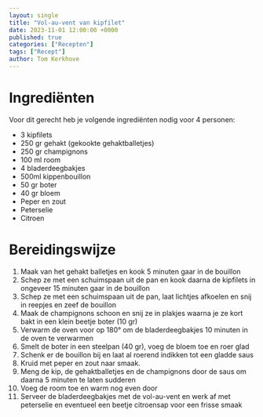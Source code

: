 ```yaml
---
layout: single
title: "Vol-au-vent van kipfilet"
date: 2023-11-01 12:00:00 +0000
published: true
categories: ["Recepten"]
tags: ["Recept"]
author: Tom Kerkhove
---
```


# Ingrediënten
Voor dit gerecht heb je volgende ingrediënten nodig voor 4 personen:

- 3 kipfilets
- 250 gr gehakt (gekookte gehaktballetjes)
- 250 gr champignons
- 100 ml room
- 4 bladerdeegbakjes
- 500ml kippenbouillon
- 50 gr boter
- 40 gr bloem
- Peper en zout
- Peterselie
- Citroen

# Bereidingswijze

1. Maak van het gehakt balletjes en kook 5 minuten gaar in de bouillon
2. Schep ze met een schuimspaan uit de pan en kook daarna de kipfilets in ongeveer 15 minuten gaar in de bouillon
3. Schep ze met een schuimspaan uit de pan, laat lichtjes afkoelen en snij in reepjes en zeef de bouillon
4. Maak de champignons schoon en snij ze in plakjes waarna je ze kort bakt in een klein beetje boter (10 gr)
5. Verwarm de oven voor op 180° om de bladerdeegbakjes 10 minuten in de oven te verwarmen
6. Smelt de boter in een steelpan (40 gr), voeg de bloem toe en roer glad
7. Schenk er de bouillon bij en laat al roerend indikken tot een gladde saus
8. Kruid met peper en zout naar smaak.
9. Meng de kip, de gehaktballetjes en de champignons door de saus om daarna 5 minuten te laten sudderen
10. Voeg de room toe en warm nog even door
11. Serveer de bladerdeegbakjes met de vol-au-vent en werk af met peterselie en eventueel een beetje citroensap voor een frisse smaak
